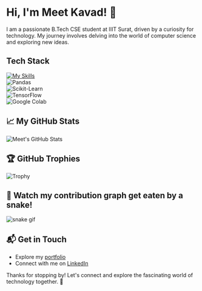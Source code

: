 # Hi, I'm Meet Kavad! 👋

I am a passionate B.Tech CSE student at IIIT Surat, driven by a curiosity for technology. My journey involves delving into the world of computer science and exploring new ideas.

## Tech Stack

[![My Skills](https://skillicons.dev/icons?i=js,html,css,react,nodejs,python,c,cpp,nextjs,git,github,vscode,postman)](https://skillicons.dev)  
![Pandas](https://img.shields.io/badge/Pandas-150458?style=for-the-badge&logo=pandas&logoColor=white)  
![Scikit-Learn](https://img.shields.io/badge/Scikit--Learn-F7931E?style=for-the-badge&logo=scikit-learn&logoColor=white)  
![TensorFlow](https://img.shields.io/badge/TensorFlow-FF6F00?style=for-the-badge&logo=tensorflow&logoColor=white)  
![Google Colab](https://img.shields.io/badge/Google%20Colab-F9AB00?style=for-the-badge&logo=googlecolab&logoColor=white)

## 📈 My GitHub Stats

![Meet's GitHub Stats](https://github-readme-stats.vercel.app/api?username=meetkavad&show_icons=true&theme=radical)

## 🏆 GitHub Trophies
![Trophy](https://github-profile-trophy.vercel.app/?username=meetkavad&theme=onedark)

## 🐍 Watch my contribution graph get eaten by a snake!

![snake gif](https://raw.githubusercontent.com/meetkavad/meetkavad/output/github-contribution-grid-snake.svg)

## 📬 Get in Touch

- Explore my [portfolio](https://meetkavad.github.io/portfolio)
- Connect with me on [LinkedIn](https://www.linkedin.com/in/meet-kavad-375b06229)

Thanks for stopping by! Let's connect and explore the fascinating world of technology together. 🚀
